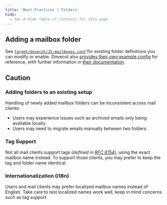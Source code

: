 ```yaml
---
title: 'Best Practices | Folders'
hide:
  - toc # Hide Table of Contents for this page
---
```


## Adding a mailbox folder

See [`target/dovecot/15-mailboxes.conf`][gh-config-dovecot-mailboxes] for existing folder definitions you can modify or enable.
Dovecot also [provides their own example config][dovecot-config-mailboxes] for reference, with further information in [their documentation][dovecot-docs-mailboxes].

## Caution

### Adding folders to an existing setup

Handling of newly added mailbox folders can be inconsistent across mail clients:

- Users may experience issues such as archived emails only being available locally.
- Users may need to migrate emails manually between two folders.

### Tag Support

Not all mail clients support tags (_defined in [RFC 6154][rfc-6154]_), using the exact mailbox name instead. To support those clients, you may prefer to keep the tag and folder name identical.

### Internationalization (i18n)

Users and mail clients may prefer localized mailbox names instead of English. Take care to test localized names work well, keep in mind concerns such as tag support.

[gh-config-dovecot-mailboxes]: https://github.com/docker-mailserver/docker-mailserver/blob/master/target/dovecot/15-mailboxes.conf
[dovecot-config-mailboxes]: https://github.com/dovecot/core/blob/master/doc/example-config/conf.d/15-mailboxes.conf
[dovecot-docs-mailboxes]: https://doc.dovecot.org/configuration_manual/namespace/#mailbox-settings
[rfc-6154]: https://datatracker.ietf.org/doc/html/rfc6154
